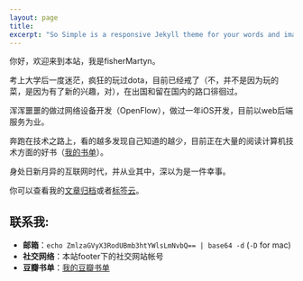 ```yaml
---
layout: page
title: 
excerpt: "So Simple is a responsive Jekyll theme for your words and images."
---
```


你好，欢迎来到本站，我是fisherMartyn。

考上大学后一度迷茫，疯狂的玩过dota，目前已经戒了（不，并不是因为玩的菜，是因为有了新的兴趣，对），在出国和留在国内的路口徘徊过。

浑浑噩噩的做过网络设备开发（OpenFlow），做过一年iOS开发，目前以web后端服务为业。

奔跑在技术之路上，看的越多发现自己知道的越少，目前正在大量的阅读计算机技术方面的好书（<a href="http://book.douban.com/people/fishermartyn/">我的书单</a>）。

身处日新月异的互联网时代，并从业其中，深以为是一件幸事。

你可以查看我的[文章归档](/blog/)或者[标签云](/tags/)。

## 联系我:

* <strong>邮箱</strong>：`echo ZmlzaGVyX3RodUBmb3htYWlsLmNvbQ== | base64 -d` (`-D` for mac)
* <strong>社交网络</strong>：本站footer下的社交网站帐号
* <strong>豆瓣书单</strong>：[我的豆瓣书单](http://book.douban.com/people/fishermartyn/)

